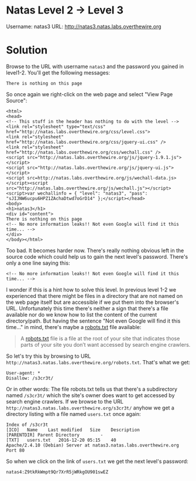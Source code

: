 Natas Level 2 → Level 3
=======================

Username: natas3
URL:      http://natas3.natas.labs.overthewire.org


Solution
========

Browse to the URL with username ```natas3``` and the password you gained in level1-2. You'll get the following messages:

```
There is nothing on this page 
```

So once again we right-click on the web page and select "View Page Source":

```
<html>
<head>
<!-- This stuff in the header has nothing to do with the level -->
<link rel="stylesheet" type="text/css" href="http://natas.labs.overthewire.org/css/level.css">
<link rel="stylesheet" href="http://natas.labs.overthewire.org/css/jquery-ui.css" />
<link rel="stylesheet" href="http://natas.labs.overthewire.org/css/wechall.css" />
<script src="http://natas.labs.overthewire.org/js/jquery-1.9.1.js"></script>
<script src="http://natas.labs.overthewire.org/js/jquery-ui.js"></script>
<script src=http://natas.labs.overthewire.org/js/wechall-data.js></script><script src="http://natas.labs.overthewire.org/js/wechall.js"></script>
<script>var wechallinfo = { "level": "natas3", "pass": "sJIJNW6ucpu6HPZ1ZAchaDtwd7oGrD14" };</script></head>
<body>
<h1>natas3</h1>
<div id="content">
There is nothing on this page
<!-- No more information leaks!! Not even Google will find it this time... -->
</div>
</body></html>
```

Too bad. It becomes harder now. There's really nothing obvious left in the source code which could help us to gain the next level's password.
There's only a one line saying this:

```
<!-- No more information leaks!! Not even Google will find it this time... -->
```

I wonder if this is a hint how to solve this level. In previous level 1-2 we experienced that there might be files in a directory that are not named on the web page itself but are accessible if we put them into the browser's URL. Unfortunately this time there's neither a sign that there's a file available nor do we know how to list the content of the current directory/path. But having the sentence "Not even Google will find it this time..." in mind, there's maybe a [robots.txt](https://support.google.com/webmasters/answer/6062608?hl=en) file available:

> A [robots.txt](https://support.google.com/webmasters/answer/6062608?hl=en) file is a file at the root of your site that indicates those parts of your site you don’t want accessed by search engine crawlers.

So let's try this by browsing to URL ```http://natas3.natas.labs.overthewire.org/robots.txt```. That's what we get:

```
User-agent: *
Disallow: /s3cr3t/
```

Or in other words: The file robots.txt tells us that there's a subdirectory named ```/s3cr3t/``` which the site's owner does want to get accessed by search engine crawlers. If we browse to the URL ```http://natas3.natas.labs.overthewire.org/s3cr3t/``` anyhow we get a directory listing with a file named ```users.txt``` once again:

```
Index of /s3cr3t
[ICO]	Name	Last modified	Size	Description
[PARENTDIR]	Parent Directory	 	- 	 
[TXT]	users.txt	2016-12-20 05:15 	40 	 
Apache/2.4.10 (Debian) Server at natas3.natas.labs.overthewire.org Port 80
```

So when we click on the link of ```users.txt``` we get the next level's password:

```
natas4:Z9tkRkWmpt9Qr7XrR5jWRkgOU901swEZ
```
